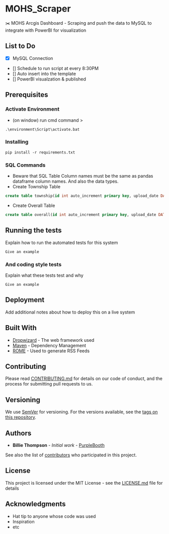 # MOHS_Scraper
:scissors:
MOHS Arcgis Dashboard - Scraping and push the data to MySQL to integrate with PowerBI for visualization

## List to Do 
- [x] MySQL Connection
- [] Schedule to run script at every 8:30PM
- [] Auto insert into the template
- [] PowerBI visualzation & published 

## Prerequisites
### Activate Environment 
- (on window) run cmd command >
```console
.\environment\Script\activate.bat
```

### Installing

```console
pip install -r requirements.txt
```

### SQL Commands
- Beware that SQL Table Column names must be the same as pandas dataframe column names. And also the data types. 
- Create Township Table 
```SQL
create table township(id int auto_increment primary key, upload_date DATE DEFAULT (CURRENT_DATE), townships varchar(255), sr varchar(255) not null, cumulative_no int);
```
- Create Overall Table 
```SQL
create table overall(id int auto_increment primary key, upload_date DATE DEFAULT (CURRENT_DATE), index_name varchar(255) not null, total_no float not null);
```



## Running the tests

Explain how to run the automated tests for this system

```
Give an example
```

### And coding style tests

Explain what these tests test and why

```
Give an example
```

## Deployment

Add additional notes about how to deploy this on a live system

## Built With

* [Dropwizard](http://www.dropwizard.io/1.0.2/docs/) - The web framework used
* [Maven](https://maven.apache.org/) - Dependency Management
* [ROME](https://rometools.github.io/rome/) - Used to generate RSS Feeds

## Contributing

Please read [CONTRIBUTING.md](https://gist.github.com/PurpleBooth/b24679402957c63ec426) for details on our code of conduct, and the process for submitting pull requests to us.

## Versioning

We use [SemVer](http://semver.org/) for versioning. For the versions available, see the [tags on this repository](https://github.com/your/project/tags). 

## Authors

* **Billie Thompson** - *Initial work* - [PurpleBooth](https://github.com/PurpleBooth)

See also the list of [contributors](https://github.com/your/project/contributors) who participated in this project.

## License

This project is licensed under the MIT License - see the [LICENSE.md](LICENSE.md) file for details

## Acknowledgments

* Hat tip to anyone whose code was used
* Inspiration
* etc


